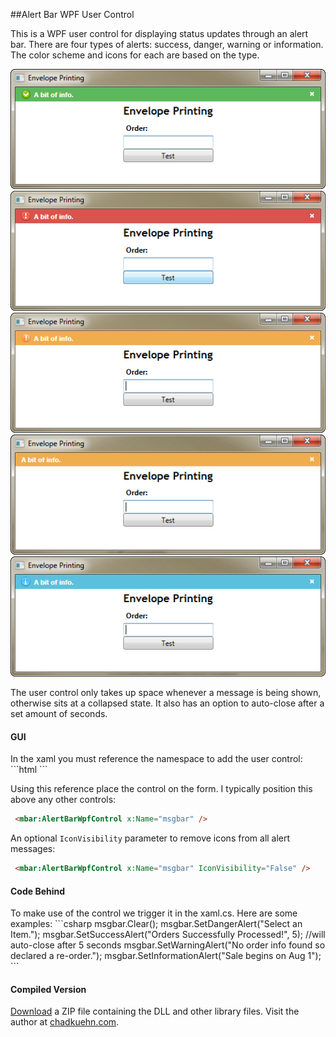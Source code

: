 ##Alert Bar WPF User Control

This is a WPF user control for displaying status updates through an alert bar. There are four types of alerts: success, danger, warning or information. The color scheme and icons for each are based on the type.
  
<div><img src="/ReadME/Success.png" alt="Success" /></div>
<div><img src="/ReadME/Danger.png" alt="Danger" /></div>
<div><img src="/ReadME/Warning.png" alt="Warning" /></div>
<div><img src="/ReadME/WarningB.png" alt="Warning No Icon" /></div>
<div><img src="/ReadME/Information.png" alt="Information" /></div>

The user control only takes up space whenever a message is being shown, otherwise sits at a collapsed state. It also has an option to auto-close after a set amount of seconds. 

<h4>GUI</h4>
In the xaml you must reference the namespace to add the user control:
```html
<Window ...
    xmlns:mbar="clr-namespace:AlertBarWpfNamespace;assembly=AlertBarWpfControl">
```

Using this reference place the control on the form.  I typically position this above any other controls:
```html
 <mbar:AlertBarWpfControl x:Name="msgbar" />
```

An optional `IconVisibility` parameter to remove icons from all alert messages:

```html
 <mbar:AlertBarWpfControl x:Name="msgbar" IconVisibility="False" />
```

<h4>Code Behind</h4>
To make use of the control we trigger it in the xaml.cs.  Here are some examples:
```csharp
msgbar.Clear();
msgbar.SetDangerAlert("Select an Item.");
msgbar.SetSuccessAlert("Orders Successfully Processed!", 5); //will auto-close after 5 seconds
msgbar.SetWarningAlert("No order info found so declared a re-order.");
msgbar.SetInformationAlert("Sale begins on Aug 1");
```

<h4>Compiled Version</h4>
<a href="/ReadME/Library.zip">Download</a> a ZIP file containing the DLL and other library files.
Visit the author at <a href="http://chadkuehn.com">chadkuehn.com</a>.
